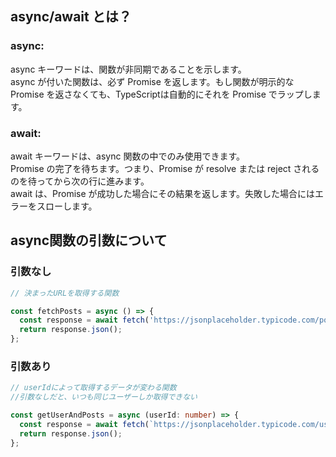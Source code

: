 ## async/await とは？
### async:
async キーワードは、関数が非同期であることを示します。  
async が付いた関数は、必ず Promise を返します。もし関数が明示的な Promise を返さなくても、TypeScriptは自動的にそれを Promise でラップします。
### await:
await キーワードは、async 関数の中でのみ使用できます。  
Promise の完了を待ちます。つまり、Promise が resolve または reject されるのを待ってから次の行に進みます。  
await は、Promise が成功した場合にその結果を返します。失敗した場合にはエラーをスローします。

## async関数の引数について
### 引数なし
```next.js
// 決まったURLを取得する関数

const fetchPosts = async () => {
  const response = await fetch('https://jsonplaceholder.typicode.com/posts');
  return response.json();
};
```

### 引数あり
```typescript
// userIdによって取得するデータが変わる関数
//引数なしだと、いつも同じユーザーしか取得できない

const getUserAndPosts = async (userId: number) => {
  const response = await fetch(`https://jsonplaceholder.typicode.com/users/${userId}`); //userId:3 → ユーザー3の情報
  return response.json();
};
```
